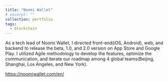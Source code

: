```yaml
---
title: "Noomi Wallet"
# excerpt: ""
collection: portfolio
tags: 
  - blockchain
---
```


As a tech lead of Noomi Wallet, I directed front-end(iOS, Android), web, and backend to release the beta, 1.0, and 2.0 version on App Store and Google Play. I utilized Agile methodology to develop the features, optimize the communication, and iterate our roadmap among 4 global teams(Beijing, Shanghai, Los Angeles, and New York). 

https://noomiwallet.com/en/
